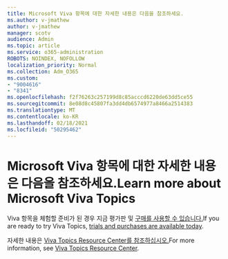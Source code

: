 ```yaml
---
title: Microsoft Viva 항목에 대한 자세한 내용은 다음을 참조하세요.
ms.author: v-jmathew
author: v-jmathew
manager: scotv
audience: Admin
ms.topic: article
ms.service: o365-administration
ROBOTS: NOINDEX, NOFOLLOW
localization_priority: Normal
ms.collection: Adm_O365
ms.custom:
- "9004616"
- "8341"
ms.openlocfilehash: f2f76263c257199d8c85acccd6220de63dd5ce55
ms.sourcegitcommit: 8e08d8c45807fa3dd4db6574977a8466a2514383
ms.translationtype: MT
ms.contentlocale: ko-KR
ms.lasthandoff: 02/18/2021
ms.locfileid: "50295462"
---
```

# <a name="learn-more-about-microsoft-viva-topics"></a><span data-ttu-id="357f3-102">Microsoft Viva 항목에 대한 자세한 내용은 다음을 참조하세요.</span><span class="sxs-lookup"><span data-stu-id="357f3-102">Learn more about Microsoft Viva Topics</span></span>

<span data-ttu-id="357f3-103">Viva 항목을 체험할 준비가 된 경우 지금 평가판 및 [구매를 사용할 수 있습니다.](https://aka.ms/BuyVivaTopics)</span><span class="sxs-lookup"><span data-stu-id="357f3-103">If you are ready to try Viva Topics, [trials and purchases are available today](https://aka.ms/BuyVivaTopics).</span></span>

<span data-ttu-id="357f3-104">자세한 내용은 [Viva Topics Resource Center를 참조하십시오.](https://aka.ms/viva/topics/resources)</span><span class="sxs-lookup"><span data-stu-id="357f3-104">For more information, see [Viva Topics Resource Center](https://aka.ms/viva/topics/resources).</span></span>
